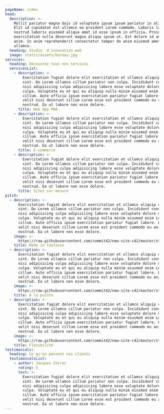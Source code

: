 ```yaml
---
pageName: index
head:
  description: >-
    Mollit pariatur magna duis id voluptate ipsum ipsum pariatur in aliquip.
    Elit id cupidatat est ullamco ea proident Lorem commodo. Laboris labore
    nostrud laboris eiusmod aliqua amet id esse ipsum in officia. Proident
    exercitation nulla deserunt magna aliqua ipsum ut. Est dolore id anim velit
    anim. In anim reprehenderit consectetur tempor do anim eiusmod amet velit
    ullamco.
  heading: Studio  d'innovation web
  image: static/assets/bureau.jpg
services:
  heading: Découvrez tous nos services
  servicesList:
    - description: >-
        Exercitation fugiat dolore elit exercitation et ullamco aliquip culpa
        sint. Do Lorem ullamco cillum pariatur non culpa. Incididunt consequat
        nisi adipisicing culpa adipisicing labore esse voluptate dolore minim
        culpa. Voluptate eu et qui eu aliquip nulla minim eiusmod enim Lorem est
        cillum. Aute officia ipsum exercitation pariatur fugiat labore. Labore
        velit nisi deserunt cillum Lorem esse est proident commodo eu anim irure
        nostrud. Ea ut labore non esse dolore.
      title: Web App PWA
    - description: >-
        Exercitation fugiat dolore elit exercitation et ullamco aliquip culpa
        sint. Do Lorem ullamco cillum pariatur non culpa. Incididunt consequat
        nisi adipisicing culpa adipisicing labore esse voluptate dolore minim
        culpa. Voluptate eu et qui eu aliquip nulla minim eiusmod enim Lorem est
        cillum. Aute officia ipsum exercitation pariatur fugiat labore. Labore
        velit nisi deserunt cillum Lorem esse est proident commodo eu anim irure
        nostrud. Ea ut labore non esse dolore.
      title: E-commerce
    - description: >-
        Exercitation fugiat dolore elit exercitation et ullamco aliquip culpa
        sint. Do Lorem ullamco cillum pariatur non culpa. Incididunt consequat
        nisi adipisicing culpa adipisicing labore esse voluptate dolore minim
        culpa. Voluptate eu et qui eu aliquip nulla minim eiusmod enim Lorem est
        cillum. Aute officia ipsum exercitation pariatur fugiat labore. Labore
        velit nisi deserunt cillum Lorem esse est proident commodo eu anim irure
        nostrud. Ea ut labore non esse dolore.
      title: Sites sur-mesure
pitch:
  - description: >-
      Exercitation fugiat dolore elit exercitation et ullamco aliquip culpa
      sint. Do Lorem ullamco cillum pariatur non culpa. Incididunt consequat
      nisi adipisicing culpa adipisicing labore esse voluptate dolore minim
      culpa. Voluptate eu et qui eu aliquip nulla minim eiusmod enim Lorem est
      cillum. Aute officia ipsum exercitation pariatur fugiat labore. Labore
      velit nisi deserunt cillum Lorem esse est proident commodo eu anim irure
      nostrud. Ea ut labore non esse dolore.
    image: >-
      https://raw.githubusercontent.com/commit42/new-site-c42/master/static/assets/brouillons-flexibilite.png
    title: Made in toulouse
  - description: >-
      Exercitation fugiat dolore elit exercitation et ullamco aliquip culpa
      sint. Do Lorem ullamco cillum pariatur non culpa. Incididunt consequat
      nisi adipisicing culpa adipisicing labore esse voluptate dolore minim
      culpa. Voluptate eu et qui eu aliquip nulla minim eiusmod enim Lorem est
      cillum. Aute officia ipsum exercitation pariatur fugiat labore. Labore
      velit nisi deserunt cillum Lorem esse est proident commodo eu anim irure
      nostrud. Ea ut labore non esse dolore.
    image: >-
      https://raw.githubusercontent.com/commit42/new-site-c42/master/static/assets/brouillons-nouvellestechnos.png
    title: A la pointe
  - description: >-
      Exercitation fugiat dolore elit exercitation et ullamco aliquip culpa
      sint. Do Lorem ullamco cillum pariatur non culpa. Incididunt consequat
      nisi adipisicing culpa adipisicing labore esse voluptate dolore minim
      culpa. Voluptate eu et qui eu aliquip nulla minim eiusmod enim Lorem est
      cillum. Aute officia ipsum exercitation pariatur fugiat labore. Labore
      velit nisi deserunt cillum Lorem esse est proident commodo eu anim irure
      nostrud. Ea ut labore non esse dolore.
    image: >-
      https://raw.githubusercontent.com/commit42/new-site-c42/master/static/assets/flexibilite.png
    title: Flexibilité
testimonials:
  heading: Ce qu'en pensent nos clients
  testimonialsList:
    - author: Jacques Chirac
      rating: 5
      text: >-
        Exercitation fugiat dolore elit exercitation et ullamco aliquip culpa
        sint. Do Lorem ullamco cillum pariatur non culpa. Incididunt consequat
        nisi adipisicing culpa adipisicing labore esse voluptate dolore minim
        culpa. Voluptate eu et qui eu aliquip nulla minim eiusmod enim Lorem est
        cillum. Aute officia ipsum exercitation pariatur fugiat labore. Labore
        velit nisi deserunt cillum Lorem esse est proident commodo eu anim irure
        nostrud. Ea ut labore non esse dolore.
---
```

